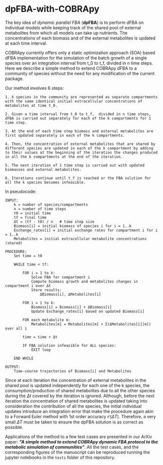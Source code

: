 # dpFBA-with-COBRApy

The key idea of *dynamic parallel FBA* (**dpFBA**) is to perform dFBA on individual models while keeping track of the shared pool of external metabolites from which all models can take up nutrients. The concentrations of each biomass and of the external metabolites is updated at each time interval. 

COBRApy currently offers only a static optimization approach (SOA) based dFBA implementation for the simulation of the batch growth of a single species over an integration interval from t_0 to t_f,  divided in n time steps. Here we describe a simple method to extend COBRApy dFBA to a community of species without the need for any modification of the current package.

Our method involves 6 steps:

    1. k species in the community are represented as separate compartments with the same identical initial extracellular concentrations of metabolites at time t_0.

    2. Given a time interval from t_0 to t_f,  divided in n time steps, dFBA is carried out separately for each of the k compartments for 1 time step. 

    3. At the end of each time step biomass and external metabolites are first updated separately in each of the k compartments.  

    4. Then, the concentration of external metabolites that are shared by different species are updated in each of the k compartment by adding to their values at the beginning of the iteration the changes produced in all the k compartments at the end of the iteration. 

    5. The next iteration of 1 time step is carried out with updated biomasses and external metabolites. 

    6. Iterations continue until t_f is reached or the FBA solution for all the k species becomes infeasible.

In pseudocode:

```
INPUT:
    k = number of species/compartments
    n = number of time steps
    t0 = initial time
    tf = final time
    Δt = (tf - t0) / n   # time step size
    Biomass[i] = initial biomass of species i for i = 1..k
    Exchange_rates[i] = initial exchange rates for compartment i for i = 1..k
    Metabolites = initial extracellular metabolite concentrations (shared)

PROCEDURE:
    Set time = t0

    WHILE time < tf:

        FOR i = 1 to k:
            Solve FBA for compartment i 
            Compute biomass growth and metabolites changes in compartment i over Δt
            Store results:
                ΔBiomass[i], ΔMetabolites[i]

        FOR i = 1 to k:
            Biomass[i] = Biomass[i] + ΔBiomass[i]
            Update Exchange_rates[i] based on updated Biomass[i]

        FOR each metabolite m:
            Metabolites[m] = Metabolites[m] + Σ(ΔMetabolites[i][m]) over all i

        time = time + Δt

        IF FBA solution infeasible for ALL species:
            EXIT loop

    END WHILE

OUTPUT:
    Time-course trajectories of Biomass[i] and Metabolites
```


Since at each iteration the concentration of external metabolites in the shared pool is updated independently for each one of the k species, the consumption/production of shared metabolites due to all the other species during the $\Delta t$ covered by the iteration is ignored. Although, before the next iteration the concentration of shared metabolites is updated taking into consideration the contribution of all the species, the initial individual updates introduce an integration error that make the procedure again akin to a Forward Euler method with 1st order accuracy $\mathcal{O}\left(\Delta T\right)$. Therefore, a very small $\Delta T$ must be taken to ensure the dpFBA solution is as correct as possible.

Applications of the method to a few test cases are presented in our ArXiv paper: ***"A simple method to extend COBRApy dynamic FBA protocol to the metabolic simulation of communities"***. All the test cases, and the corresponding figures of the manuscript can be reproduced running the jupyter notebooks in the `tests` folder of this repository. 




